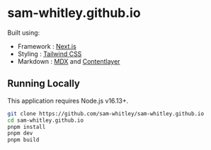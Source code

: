 # sam-whitley.github.io

Built using:

- Framework : [Next.js](https://nextjs.org/)
- Styling : [Tailwind CSS](https://tailwindcss.com/)
- Markdown : [MDX](https://mdxjs.com/) and [Contentlayer](https://contentlayer.dev/)

## Running Locally

This application requires Node.js v16.13+.

```bash
git clone https://github.com/sam-whitley/sam-whitley.github.io
cd sam-whitley.github.io
pnpm install
pnpm dev
pnpm build
```